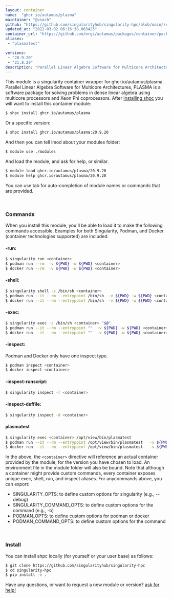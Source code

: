 ```yaml
---
layout: container
name:  "ghcr.io/autamus/plasma"
maintainer: "@vsoch"
github: "https://github.com/singularityhub/singularity-hpc/blob/main/registry/ghcr.io/autamus/plasma/container.yaml"
updated_at: "2022-03-02 06:16:38.063425"
container_url: "https://github.com/orgs/autamus/packages/container/package/plasma"
aliases:
 - "plasmatest"

versions:
 - "20.9.20"
 - "21.8.29"
description: "Parallel Linear Algebra Software for Multicore Architectures, PLASMA is a software package for solving problems in dense linear algebra using multicore processors and Xeon Phi coprocessors."
---
```


This module is a singularity container wrapper for ghcr.io/autamus/plasma.
Parallel Linear Algebra Software for Multicore Architectures, PLASMA is a software package for solving problems in dense linear algebra using multicore processors and Xeon Phi coprocessors.
After [installing shpc](#install) you will want to install this container module:

```bash
$ shpc install ghcr.io/autamus/plasma
```

Or a specific version:

```bash
$ shpc install ghcr.io/autamus/plasma:20.9.20
```

And then you can tell lmod about your modules folder:

```bash
$ module use ./modules
```

And load the module, and ask for help, or similar.

```bash
$ module load ghcr.io/autamus/plasma/20.9.20
$ module help ghcr.io/autamus/plasma/20.9.20
```

You can use tab for auto-completion of module names or commands that are provided.

<br>

### Commands

When you install this module, you'll be able to load it to make the following commands accessible.
Examples for both Singularity, Podman, and Docker (container technologies supported) are included.

#### -run:

```bash
$ singularity run <container>
$ podman run --rm  -v ${PWD} -w ${PWD} <container>
$ docker run --rm  -v ${PWD} -w ${PWD} <container>
```

#### -shell:

```bash
$ singularity shell -s /bin/sh <container>
$ podman run --it --rm --entrypoint /bin/sh  -v ${PWD} -w ${PWD} <container>
$ docker run --it --rm --entrypoint /bin/sh  -v ${PWD} -w ${PWD} <container>
```

#### -exec:

```bash
$ singularity exec -s /bin/sh <container> "$@"
$ podman run --it --rm --entrypoint ""  -v ${PWD} -w ${PWD} <container> "$@"
$ docker run --it --rm --entrypoint ""  -v ${PWD} -w ${PWD} <container> "$@"
```

#### -inspect:

Podman and Docker only have one inspect type.

```bash
$ podman inspect <container>
$ docker inspect <container>
```

#### -inspect-runscript:

```bash
$ singularity inspect -r <container>
```

#### -inspect-deffile:

```bash
$ singularity inspect -d <container>
```


#### plasmatest
       
```bash
$ singularity exec <container> /opt/view/bin/plasmatest
$ podman run --it --rm --entrypoint /opt/view/bin/plasmatest   -v ${PWD} -w ${PWD} <container> -c " $@"
$ docker run --it --rm --entrypoint /opt/view/bin/plasmatest   -v ${PWD} -w ${PWD} <container> -c " $@"
```



In the above, the `<container>` directive will reference an actual container provided
by the module, for the version you have chosen to load. An environment file in the
module folder will also be bound. Note that although a container
might provide custom commands, every container exposes unique exec, shell, run, and
inspect aliases. For anycommands above, you can export:

 - SINGULARITY_OPTS: to define custom options for singularity (e.g., --debug)
 - SINGULARITY_COMMAND_OPTS: to define custom options for the command (e.g., -b)
 - PODMAN_OPTS: to define custom options for podman or docker
 - PODMAN_COMMAND_OPTS: to define custom options for the command

<br>
  
### Install

You can install shpc locally (for yourself or your user base) as follows:

```bash
$ git clone https://github.com/singularityhub/singularity-hpc
$ cd singularity-hpc
$ pip install -e .
```

Have any questions, or want to request a new module or version? [ask for help!](https://github.com/singularityhub/singularity-hpc/issues)